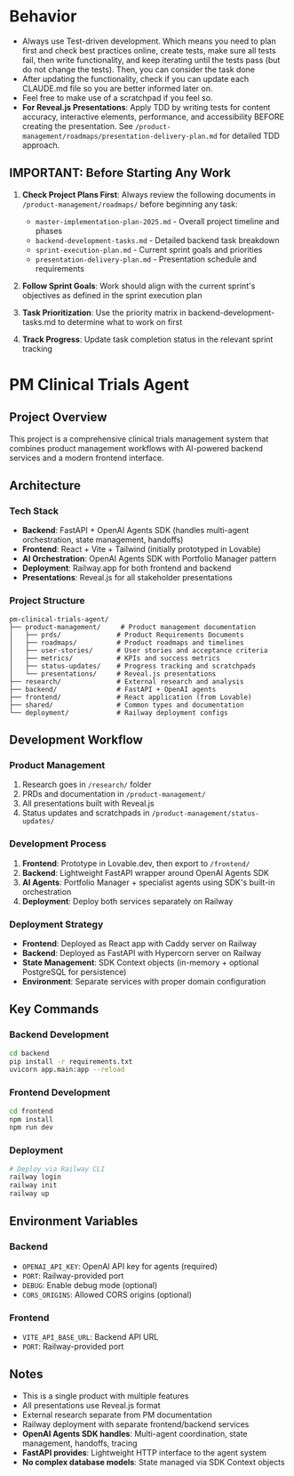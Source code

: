 # Behavior
- Always use Test-driven development. Which means you need to plan first and check best practices online, create tests, make sure all tests fail, then write functionality, and keep iterating until the tests pass (but do not change the tests). Then, you can consider the task done
- After updating the functionality, check if you can update each CLAUDE.md file so you are better informed later on.
- Feel free to make use of a scratchpad if you feel so.
- **For Reveal.js Presentations**: Apply TDD by writing tests for content accuracy, interactive elements, performance, and accessibility BEFORE creating the presentation. See `/product-management/roadmaps/presentation-delivery-plan.md` for detailed TDD approach.

## IMPORTANT: Before Starting Any Work
1. **Check Project Plans First**: Always review the following documents in `/product-management/roadmaps/` before beginning any task:
   - `master-implementation-plan-2025.md` - Overall project timeline and phases
   - `backend-development-tasks.md` - Detailed backend task breakdown
   - `sprint-execution-plan.md` - Current sprint goals and priorities
   - `presentation-delivery-plan.md` - Presentation schedule and requirements

2. **Follow Sprint Goals**: Work should align with the current sprint's objectives as defined in the sprint execution plan

3. **Task Prioritization**: Use the priority matrix in backend-development-tasks.md to determine what to work on first

4. **Track Progress**: Update task completion status in the relevant sprint tracking 


# PM Clinical Trials Agent

## Project Overview

This project is a comprehensive clinical trials management system that combines product management workflows with AI-powered backend services and a modern frontend interface.

## Architecture

### Tech Stack
- **Backend**: FastAPI + OpenAI Agents SDK (handles multi-agent orchestration, state management, handoffs)
- **Frontend**: React + Vite + Tailwind (initially prototyped in Lovable)
- **AI Orchestration**: OpenAI Agents SDK with Portfolio Manager pattern
- **Deployment**: Railway.app for both frontend and backend
- **Presentations**: Reveal.js for all stakeholder presentations

### Project Structure

```
pm-clinical-trials-agent/
├── product-management/     # Product management documentation
│   ├── prds/              # Product Requirements Documents
│   ├── roadmaps/          # Product roadmaps and timelines
│   ├── user-stories/      # User stories and acceptance criteria
│   ├── metrics/           # KPIs and success metrics
│   ├── status-updates/    # Progress tracking and scratchpads
│   └── presentations/     # Reveal.js presentations
├── research/              # External research and analysis
├── backend/               # FastAPI + OpenAI agents
├── frontend/              # React application (from Lovable)
├── shared/                # Common types and documentation
└── deployment/            # Railway deployment configs
```

## Development Workflow

### Product Management
1. Research goes in `/research/` folder
2. PRDs and documentation in `/product-management/`
3. All presentations built with Reveal.js
4. Status updates and scratchpads in `/product-management/status-updates/`

### Development Process
1. **Frontend**: Prototype in Lovable.dev, then export to `/frontend/`
2. **Backend**: Lightweight FastAPI wrapper around OpenAI Agents SDK
3. **AI Agents**: Portfolio Manager + specialist agents using SDK's built-in orchestration
4. **Deployment**: Deploy both services separately on Railway

### Deployment Strategy
- **Frontend**: Deployed as React app with Caddy server on Railway
- **Backend**: Deployed as FastAPI with Hypercorn server on Railway
- **State Management**: SDK Context objects (in-memory + optional PostgreSQL for persistence)
- **Environment**: Separate services with proper domain configuration

## Key Commands

### Backend Development
```bash
cd backend
pip install -r requirements.txt
uvicorn app.main:app --reload
```

### Frontend Development
```bash
cd frontend
npm install
npm run dev
```

### Deployment
```bash
# Deploy via Railway CLI
railway login
railway init
railway up
```

## Environment Variables

### Backend
- `OPENAI_API_KEY`: OpenAI API key for agents (required)
- `PORT`: Railway-provided port
- `DEBUG`: Enable debug mode (optional)
- `CORS_ORIGINS`: Allowed CORS origins (optional)

### Frontend
- `VITE_API_BASE_URL`: Backend API URL
- `PORT`: Railway-provided port

## Notes
- This is a single product with multiple features
- All presentations use Reveal.js format
- External research separate from PM documentation
- Railway deployment with separate frontend/backend services
- **OpenAI Agents SDK handles**: Multi-agent coordination, state management, handoffs, tracing
- **FastAPI provides**: Lightweight HTTP interface to the agent system
- **No complex database models**: State managed via SDK Context objects